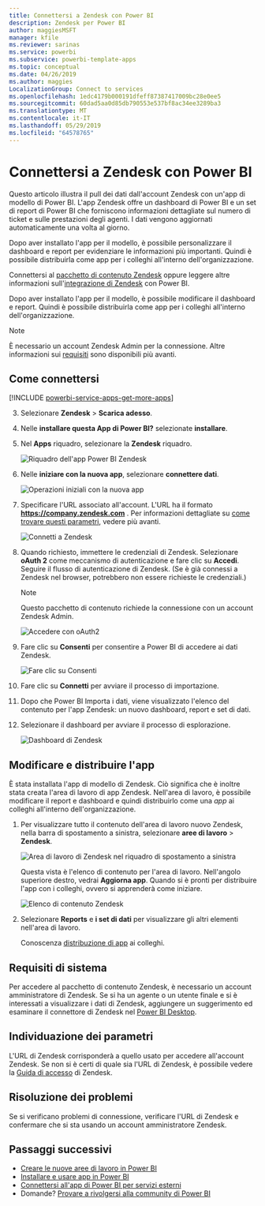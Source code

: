 ```yaml
---
title: Connettersi a Zendesk con Power BI
description: Zendesk per Power BI
author: maggiesMSFT
manager: kfile
ms.reviewer: sarinas
ms.service: powerbi
ms.subservice: powerbi-template-apps
ms.topic: conceptual
ms.date: 04/26/2019
ms.author: maggies
LocalizationGroup: Connect to services
ms.openlocfilehash: 1edc4179b000191dfeff87387417009bc28e0ee5
ms.sourcegitcommit: 60dad5aa0d85db790553e537bf8ac34ee3289ba3
ms.translationtype: MT
ms.contentlocale: it-IT
ms.lasthandoff: 05/29/2019
ms.locfileid: "64578765"
---
```

# <a name="connect-to-zendesk-with-power-bi"></a>Connettersi a Zendesk con Power BI

Questo articolo illustra il pull dei dati dall'account Zendesk con un'app di modello di Power BI. L'app Zendesk offre un dashboard di Power BI e un set di report di Power BI che forniscono informazioni dettagliate sul numero di ticket e sulle prestazioni degli agenti. I dati vengono aggiornati automaticamente una volta al giorno. 

Dopo aver installato l'app per il modello, è possibile personalizzare il dashboard e report per evidenziare le informazioni più importanti. Quindi è possibile distribuirla come app per i colleghi all'interno dell'organizzazione.

Connettersi al [pacchetto di contenuto Zendesk](https://app.powerbi.com/getdata/services/zendesk) oppure leggere altre informazioni sull'[integrazione di Zendesk](https://powerbi.microsoft.com/integrations/zendesk) con Power BI.

Dopo aver installato l'app per il modello, è possibile modificare il dashboard e report. Quindi è possibile distribuirla come app per i colleghi all'interno dell'organizzazione.

>[!NOTE]
>È necessario un account Zendesk Admin per la connessione. Altre informazioni sui [requisiti](#system-requirements) sono disponibili più avanti.

## <a name="how-to-connect"></a>Come connettersi

[!INCLUDE [powerbi-service-apps-get-more-apps](./includes/powerbi-service-apps-get-more-apps.md)]

3. Selezionare **Zendesk** \> **Scarica adesso**.
4. Nelle **installare questa App di Power BI?** selezionate **installare**.
4. Nel **Apps** riquadro, selezionare la **Zendesk** riquadro.

    ![Riquadro dell'app Power BI Zendesk](media/service-connect-to-zendesk/power-bi-zendesk-tile.png)

6. Nelle **iniziare con la nuova app**, selezionare **connettere dati**.

    ![Operazioni iniziali con la nuova app](media/service-tutorial-connect-to-github/power-bi-github-app-tutorial-connect-data.png)

4. Specificare l'URL associato all'account. L'URL ha il formato **https://company.zendesk.com** . Per informazioni dettagliate su [come trovare questi parametri](#finding-parameters), vedere più avanti.
   
   ![Connetti a Zendesk](media/service-connect-to-zendesk/pbi_zendeskconnect.png)

5. Quando richiesto, immettere le credenziali di Zendesk.  Selezionare **oAuth 2** come meccanismo di autenticazione e fare clic su **Accedi**. Seguire il flusso di autenticazione di Zendesk. (Se è già connessi a Zendesk nel browser, potrebbero non essere richieste le credenziali.)
   
   > [!NOTE]
   > Questo pacchetto di contenuto richiede la connessione con un account Zendesk Admin. 
   > 
   
   ![Accedere con oAuth2](media/service-connect-to-zendesk/pbi_zendesksignin.png)
6. Fare clic su **Consenti** per consentire a Power BI di accedere ai dati Zendesk.
   
   ![Fare clic su Consenti](media/service-connect-to-zendesk/zendesk2.jpg)
7. Fare clic su **Connetti** per avviare il processo di importazione. 
8. Dopo che Power BI Importa i dati, viene visualizzato l'elenco del contenuto per l'app Zendesk: un nuovo dashboard, report e set di dati.
9. Selezionare il dashboard per avviare il processo di esplorazione.

    ![Dashboard di Zendesk](media/service-connect-to-zendesk/power-bi-zendesk-dashboard.png)
   
## <a name="modify-and-distribute-your-app"></a>Modificare e distribuire l'app

È stata installata l'app di modello di Zendesk. Ciò significa che è inoltre stata creata l'area di lavoro di app Zendesk. Nell'area di lavoro, è possibile modificare il report e dashboard e quindi distribuirlo come una *app* ai colleghi all'interno dell'organizzazione. 

1. Per visualizzare tutto il contenuto dell'area di lavoro nuovo Zendesk, nella barra di spostamento a sinistra, selezionare **aree di lavoro** > **Zendesk**. 

    ![Area di lavoro di Zendesk nel riquadro di spostamento a sinistra](media/service-connect-to-zendesk/power-bi-zendesk-workspace-left-nav.png)

    Questa vista è l'elenco di contenuto per l'area di lavoro. Nell'angolo superiore destro, vedrai **Aggiorna app**. Quando si è pronti per distribuire l'app con i colleghi, ovvero si apprenderà come iniziare. 

    ![Elenco di contenuto Zendesk](media/service-connect-to-zendesk/power-bi-zendesk-content-list.png)

2. Selezionare **Reports** e **i set di dati** per visualizzare gli altri elementi nell'area di lavoro.

    Conoscenza [distribuzione di app](service-create-distribute-apps.md) ai colleghi.

## <a name="system-requirements"></a>Requisiti di sistema
Per accedere al pacchetto di contenuto Zendesk, è necessario un account amministratore di Zendesk. Se si ha un agente o un utente finale e si è interessati a visualizzare i dati di Zendesk, aggiungere un suggerimento ed esaminare il connettore di Zendesk nel [Power BI Desktop](desktop-connect-to-data.md).

## <a name="finding-parameters"></a>Individuazione dei parametri
L'URL di Zendesk corrisponderà a quello usato per accedere all'account Zendesk. Se non si è certi di quale sia l'URL di Zendesk, è possibile vedere la [Guida di accesso](https://www.zendesk.com/login/) di Zendesk.

## <a name="troubleshooting"></a>Risoluzione dei problemi
Se si verificano problemi di connessione, verificare l'URL di Zendesk e confermare che si sta usando un account amministratore Zendesk.

## <a name="next-steps"></a>Passaggi successivi

* [Creare le nuove aree di lavoro in Power BI](service-create-the-new-workspaces.md)
* [Installare e usare app in Power BI](consumer/end-user-apps.md)
* [Connettersi all'app di Power BI per servizi esterni](service-connect-to-services.md)
* Domande? [Provare a rivolgersi alla community di Power BI](http://community.powerbi.com/)

